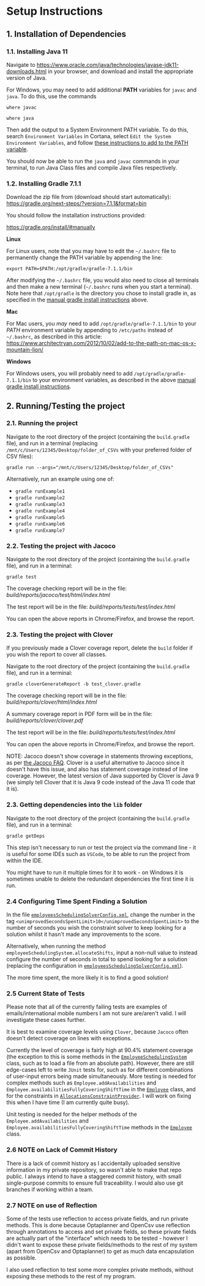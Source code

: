 # Setup Instructions

## 1. Installation of Dependencies

### 1.1. Installing Java 11

Navigate to https://www.oracle.com/java/technologies/javase-jdk11-downloads.html in your browser, and download and install the appropriate version of Java.

For Windows, you may need to add additional **PATH** variables for `javac` and `java`. To do this, use the commands

`where javac`

`where java`

Then add the output to a System Environment PATH variable. To do this, search `Environment Variables` in Cortana, select `Edit the System Environment Variables`, and follow [these instructions to add to the PATH variable](https://java.com/en/download/help/path.html).

You should now be able to run the `java` and `javac` commands in your terminal, to run Java Class files and compile Java files respectively.

### 1.2. Installing Gradle 7.1.1

Download the zip file from (download should start automatically): https://gradle.org/next-steps/?version=7.1.1&format=bin

You should follow the installation instructions provided:

https://gradle.org/install/#manually

**Linux**

For Linux users, note that you may have to edit the `~/.bashrc` file to permanently change the PATH variable by appending the line:

`export PATH=$PATH:/opt/gradle/gradle-7.1.1/bin`

After modifying the `~/.bashrc` file, you would also need to close all terminals and then make a new terminal (`~/.bashrc` runs when you start a terminal). Note here that `/opt/gradle` is the directory you chose to install gradle in, as specified in the [manual gradle install instructions](https://gradle.org/install/#manually) above.

**Mac**

For Mac users, you *may* need to add `/opt/gradle/gradle-7.1.1/bin` to your *PATH* environment variable by appending to `/etc/paths` instead of `~/.bashrc`, as described in this article: https://www.architectryan.com/2012/10/02/add-to-the-path-on-mac-os-x-mountain-lion/

**Windows**

For Windows users, you will probably need to add `/opt/gradle/gradle-7.1.1/bin` to your environment variables, as described in the above [manual gradle install instructions](https://gradle.org/install/#manually).

## 2. Running/Testing the project

### 2.1. Running the project

Navigate to the root directory of the project (containing the `build.gradle` file), and run in a terminal (replacing `/mnt/c/Users/12345/Desktop/folder_of_CSVs` with your preferred folder of CSV files):

`gradle run --args="/mnt/c/Users/12345/Desktop/folder_of_CSVs"`

Alternatively, run an example using one of:

* `gradle runExample1`
* `gradle runExample2`
* `gradle runExample3`
* `gradle runExample4`
* `gradle runExample5`
* `gradle runExample6`
* `gradle runExample7`

### 2.2. Testing the project with Jacoco

Navigate to the root directory of the project (containing the `build.gradle` file), and run in a terminal:

`gradle test`

The coverage checking report will be in the file: *build/reports/jacoco/test/html/index.html*

The test report will be in the file: *build/reports/tests/test/index.html*

You can open the above reports in Chrome/Firefox, and browse the report.

### 2.3. Testing the project with Clover

If you previously made a Clover coverage report, delete the `build` folder if you wish the report to cover all classes.

Navigate to the root directory of the project (containing the `build.gradle` file), and run in a terminal:

`gradle cloverGenerateReport -b test_clover.gradle`

The coverage checking report will be in the file: *build/reports/clover/html/index.html*

A summary coverage report in PDF form will be in the file: *build/reports/clover/clover.pdf*

The test report will be in the file: *build/reports/tests/test/index.html*

You can open the above reports in Chrome/Firefox, and browse the report.

NOTE: Jacoco doesn't show coverage in statements throwing exceptions, as per [the Jacoco FAQ](https://www.eclemma.org/jacoco/trunk/doc/faq.html). Clover is a useful alternative to Jacoco since it doesn't have this issue, and also has statement coverage instead of line coverage. However, the latest version of Java supported by Clover is Java 9 (we simply tell Clover that it is Java 9 code instead of the Java 11 code that it is).

### 2.3. Getting dependencies into the `lib` folder

Navigate to the root directory of the project (containing the `build.gradle` file), and run in a terminal:

`gradle getDeps`

This step isn't necessary to run or test the project via the command line - it is useful for some IDEs such as `VSCode`, to be able to run the project from within the IDE.

You might have to run it multiple times for it to work - on Windows it is sometimes unable to delete the redundant dependencies the first time it is run.

### 2.4 Configuring Time Spent Finding a Solution

In the file [`employeesSchedulingSolverConfig.xml`](src/main/resources/employeesSchedulingSolverConfig.xml), change the number in the tag `<unimprovedSecondsSpentLimit>10</unimprovedSecondsSpentLimit>` to the number of seconds you wish the constraint solver to keep looking for a solution whilst it hasn't made any improvements to the score.

Alternatively, when running the method `employeeSchedulingSystem.allocateShifts`, input a non-null value to instead configure the number of seconds in total to spend looking for a solution (replacing the configuration in [`employeesSchedulingSolverConfig.xml`](src/main/resources/employeesSchedulingSolverConfig.xml)).

The more time spent, the more likely it is to find a good solution!

### 2.5 Current State of Tests

Please note that all of the currently failing tests are examples of emails/international mobile numbers I am not sure are/aren't valid. I will investigate these cases further.

It is best to examine coverage levels using `Clover`, because `Jacoco` often doesn't detect coverage on lines with exceptions.

Currently the level of coverage is fairly high at 90.4% statement coverage (the exception to this is some methods in the [`EmployeeSchedulingSystem`](src/main/java/com/roster123/employeescheduler/EmployeeSchedulingSystem.java) class, such as to load a file from an absolute path). However, there are still edge-cases left to write `JUnit` tests for, such as for different combinations of user-input errors being made simultaneously. More testing is needed for complex methods such as `Employee.addAvailabilities` and `Employee.availabilitiesFullyCoveringShiftTime` in the [`Employee`](src/main/java/com/roster123/employeescheduler/domain/Employee.java) class, and for the constraints in [`AllocationsConstraintProvider`](src/main/java/com/roster123/employeescheduler/solver/AllocationsConstraintProvider.java). I will work on fixing this when I have time (I am currently quite busy).

Unit testing is needed for the helper methods of the `Employee.addAvailabilities` and `Employee.availabilitiesFullyCoveringShiftTime` methods in the [`Employee`](src/main/java/com/roster123/employeescheduler/domain/Employee.java) class.

### 2.6 NOTE on Lack of Commit History

There is a lack of commit history as I accidentally uploaded sensitive information in my private repository, so wasn't able to make that repo public. I always intend to have a staggered commit history, with small single-purpose commits to ensure full traceability. I would also use git branches if working within a team.

### 2.7 NOTE on use of Reflection

Some of the tests use reflection to access private fields, and run private methods. This is done because Optaplanner and OpenCsv use reflection through annotations to access and set private fields, so these private fields are actually part of the "interface" which needs to be tested - however I didn't want to expose these private fields/methods to the rest of my system (apart from OpenCsv and Optaplanner) to get as much data encapsulation as possible.

I also used reflection to test some more complex private methods, without exposing these methods to the rest of my program.